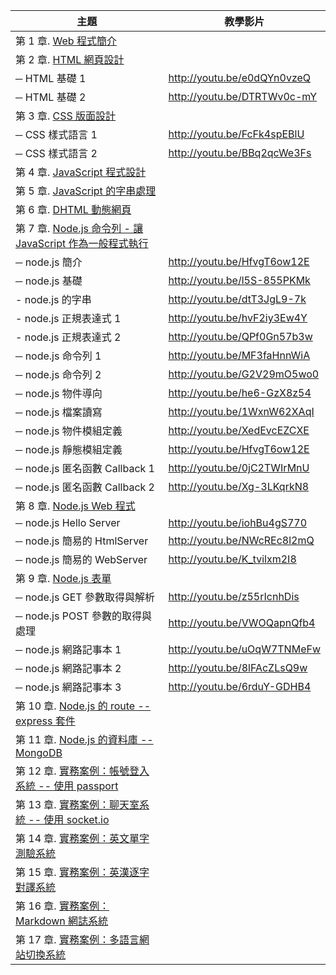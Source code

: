 
| 主題                                  |   教學影片                                |
|--------------------------------------|------------------------------------------|
| 第 1 章. [Web 程式簡介](introduction.html) |                                       |
| 第 2 章. [HTML 網頁設計](html.html)   |                                           |
| ─ HTML 基礎 1                         | <http://youtu.be/e0dQYn0vzeQ>             |
| ─ HTML 基礎 2                         | <http://youtu.be/DTRTWv0c-mY>             |
| 第 3 章. [CSS 版面設計](css.html)     |                                           |
| ─ CSS 樣式語言 1                      | <http://youtu.be/FcFk4spEBlU>             |
| ─ CSS 樣式語言 2                      | <http://youtu.be/BBq2qcWe3Fs>             |
| 第 4 章. [JavaScript 程式設計](javascript.html) |                                 |
| 第 5 章. [JavaScript 的字串處理](javascript_string.html) |                        |
| 第 6 章. [DHTML 動態網頁](dhtml.html) |                                           |
| 第 7 章. [Node.js 命令列 - 讓 JavaScript 作為一般程式執行](node.html)  |          |
| ─ node.js 簡介                        | <http://youtu.be/HfvgT6ow12E>             |                               
| ─ node.js 基礎                        | <http://youtu.be/l5S-855PKMk>             |
| - node.js 的字串                      | <http://youtu.be/dtT3JgL9-7k>             |
| - node.js 正規表達式 1                | <http://youtu.be/hvF2iy3Ew4Y>             |
| - node.js 正規表達式 2                | <http://youtu.be/QPf0Gn57b3w>             |
| ─ node.js 命令列 1                    | <http://youtu.be/MF3faHnnWiA>             |                               
| ─ node.js 命令列 2                    | <http://youtu.be/G2V29mO5wo0>             |                               
| ─ node.js 物件導向                    | <http://youtu.be/he6-GzX8z54>             | 
| ─ node.js 檔案讀寫                    | <http://youtu.be/1WxnW62XAqI>             |                               
| ─ node.js 物件模組定義                | <http://youtu.be/XedEvcEZCXE>             |                               
| ─ node.js 靜態模組定義                | <http://youtu.be/HfvgT6ow12E>             |
| ─ node.js 匿名函數 Callback 1         | <http://youtu.be/0jC2TWIrMnU>             |
| ─ node.js 匿名函數 Callback 2         | <http://youtu.be/Xg-3LKqrkN8>             |
| 第 8 章. [Node.js Web 程式](node_web.html)|                                       |
| ─ node.js Hello Server                | <http://youtu.be/iohBu4gS770>             |
| ─ node.js 簡易的 HtmlServer           | <http://youtu.be/NWcREc8l2mQ>             |
| ─ node.js 簡易的 WebServer            | <http://youtu.be/K_tvilxm2I8>             |
| 第 9 章. [Node.js 表單](node_form.html)  |                                        |
| ─ node.js GET 參數取得與解析          | <http://youtu.be/z55rIcnhDis>             |
| ─ node.js POST 參數的取得與處理       | <http://youtu.be/VWOQapnQfb4>             |
| ─ node.js 網路記事本 1                | <http://youtu.be/uOqW7TNMeFw>             |
| ─ node.js 網路記事本 2                | <http://youtu.be/8lFAcZLsQ9w>             |
| ─ node.js 網路記事本 3                | <http://youtu.be/6rduY-GDHB4>             |
| 第 10 章. [Node.js 的 route -- express 套件](node_express.html)  |                                        |
| 第 11 章. [Node.js 的資料庫 -- MongoDB](node_db.html)  |                                        |
| 第 12 章. [實務案例：帳號登入系統 -- 使用 passport](login.html)  |                                        |
| 第 13 章. [實務案例：聊天室系統 -- 使用  socket.io](chat.html)  |                                        |
| 第 14 章. [實務案例：英文單字測驗系統](elearn.html)  |                                        |
| 第 15 章. [實務案例：英漢逐字對譯系統](mt.html)  |                                        |
| 第 16 章. [實務案例：Markdown 網誌系統](markdown.html)  |                                        |
| 第 17 章. [實務案例：多語言網站切換系統](login.html)  |                                        |

